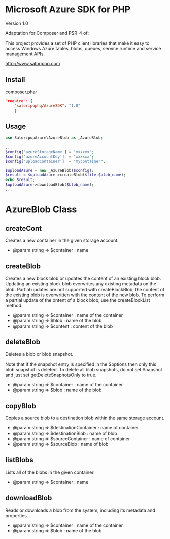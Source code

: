 Microsoft Azure SDK for PHP
===========================

Version 1.0

Adaptation for Composer and PSR-4 of:

This project provides a set of PHP client libraries that make it easy to access Windows Azure tables, blobs, queues, service runtime and service management APIs.

http://www.satoripop.com


Install
-------

 composer.phar
```json
"require": {
    "satoripophq/AzureSDK": "1.0"
    }
```

Usage
-----

```php
use SatoripopAzure\AzureBlob as _AzureBlob;

...
$config['azureStorageName'] = "xxxxxx";
$config['azureAccountKey']  = "xxxxxx";
$config['uploadContainer']  = "mycontainer";

$uploadAzure = new _AzureBlob($config);
$result = $uploadAzure->createBlob($file,$blob_name);
echo $result;
$uploadAzure->downloadBlob($blob_name);
...

```
# AzureBlob Class


## createCont

Creates a new container in the given storage account.

* @param string => $container : name


## createBlob

Creates a new block blob or updates the content of an existing block blob.
Updating an existing block blob overwrites any existing metadata on the blob.
Partial updates are not supported with createBlockBlob; the content of the existing blob is overwritten with the content of the new blob. To perform a partial update of the ontent of a block blob, use the createBlockList method.

* @param string => $container : name of the container
* @param string => $blob : name of the blob
* @param string => $content : content of the blob


## deleteBlob

Deletes a blob or blob snapshot.

Note that if the snapshot entry is specified in the $options then only this blob snapshot is deleted. To delete all blob snapshots, do not set Snapshot and just set getDeleteSnaphotsOnly to true.

* @param string => $container : name of the container
* @param string => $blob : name of the blob


## copyBlob

Copies a source blob to a destination blob within the same storage account.

* @param string => $destinationContainer : name of container
* @param string => $destinationBlob : name of blob
* @param string => $sourceContainer : name of container
* @param string => $sourceBlob : name of blob


## listBlobs

Lists all of the blobs in the given container.

* @param string => $container : name


## downloadBlob

Reads or downloads a blob from the system, including its metadata and properties.

* @param string => $container : name of the container
* @param string => $blob : name of the blob



```